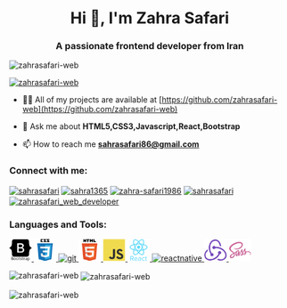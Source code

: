 <h1 align="center">Hi 👋, I'm Zahra Safari</h1>
<h3 align="center">A passionate frontend developer from Iran</h3>

<p align="left"> <img src="https://komarev.com/ghpvc/?username=zahrasafari-web&label=Profile%20views&color=0e75b6&style=flat" alt="zahrasafari-web" /> </p>

<p align="left"> <a href="https://github.com/ryo-ma/github-profile-trophy"><img src="https://github-profile-trophy.vercel.app/?username=zahrasafari-web" alt="zahrasafari-web" /></a> </p>

- 👨‍💻 All of my projects are available at [https://github.com/zahrasafari-web](https://github.com/zahrasafari-web)

- 💬 Ask me about **HTML5,CSS3,Javascript,React,Bootstrap**

- 📫 How to reach me **sahrasafari86@gmail.com**

<h3 align="left">Connect with me:</h3>
<p align="left">
<a href="https://codepen.io/sahrasafari" target="blank"><img align="center" src="https://raw.githubusercontent.com/rahuldkjain/github-profile-readme-generator/master/src/images/icons/Social/codepen.svg" alt="sahrasafari" height="30" width="40" /></a>
<a href="https://twitter.com/sahra1365" target="blank"><img align="center" src="https://raw.githubusercontent.com/rahuldkjain/github-profile-readme-generator/master/src/images/icons/Social/twitter.svg" alt="sahra1365" height="30" width="40" /></a>
<a href="https://linkedin.com/in/zahra-safari1986" target="blank"><img align="center" src="https://raw.githubusercontent.com/rahuldkjain/github-profile-readme-generator/master/src/images/icons/Social/linked-in-alt.svg" alt="zahra-safari1986" height="30" width="40" /></a>
<a href="https://fb.com/sahrasafari" target="blank"><img align="center" src="https://raw.githubusercontent.com/rahuldkjain/github-profile-readme-generator/master/src/images/icons/Social/facebook.svg" alt="sahrasafari" height="30" width="40" /></a>
<a href="https://instagram.com/zahrasafari_web_developer" target="blank"><img align="center" src="https://raw.githubusercontent.com/rahuldkjain/github-profile-readme-generator/master/src/images/icons/Social/instagram.svg" alt="zahrasafari_web_developer" height="30" width="40" /></a>
</p>

<h3 align="left">Languages and Tools:</h3>
<p align="left"> <a href="https://getbootstrap.com" target="_blank" rel="noreferrer"> <img src="https://raw.githubusercontent.com/devicons/devicon/master/icons/bootstrap/bootstrap-plain-wordmark.svg" alt="bootstrap" width="40" height="40"/> </a> <a href="https://www.w3schools.com/css/" target="_blank" rel="noreferrer"> <img src="https://raw.githubusercontent.com/devicons/devicon/master/icons/css3/css3-original-wordmark.svg" alt="css3" width="40" height="40"/> </a> <a href="https://git-scm.com/" target="_blank" rel="noreferrer"> <img src="https://www.vectorlogo.zone/logos/git-scm/git-scm-icon.svg" alt="git" width="40" height="40"/> </a> <a href="https://www.w3.org/html/" target="_blank" rel="noreferrer"> <img src="https://raw.githubusercontent.com/devicons/devicon/master/icons/html5/html5-original-wordmark.svg" alt="html5" width="40" height="40"/> </a> <a href="https://developer.mozilla.org/en-US/docs/Web/JavaScript" target="_blank" rel="noreferrer"> <img src="https://raw.githubusercontent.com/devicons/devicon/master/icons/javascript/javascript-original.svg" alt="javascript" width="40" height="40"/> </a> <a href="https://reactjs.org/" target="_blank" rel="noreferrer"> <img src="https://raw.githubusercontent.com/devicons/devicon/master/icons/react/react-original-wordmark.svg" alt="react" width="40" height="40"/> </a> <a href="https://reactnative.dev/" target="_blank" rel="noreferrer"> <img src="https://reactnative.dev/img/header_logo.svg" alt="reactnative" width="40" height="40"/> </a> <a href="https://redux.js.org" target="_blank" rel="noreferrer"> <img src="https://raw.githubusercontent.com/devicons/devicon/master/icons/redux/redux-original.svg" alt="redux" width="40" height="40"/> </a> <a href="https://sass-lang.com" target="_blank" rel="noreferrer"> <img src="https://raw.githubusercontent.com/devicons/devicon/master/icons/sass/sass-original.svg" alt="sass" width="40" height="40"/> </a> </p>

<p><img align="left" src="https://github-readme-stats.vercel.app/api/top-langs?username=zahrasafari-web&show_icons=true&locale=en&layout=compact" alt="zahrasafari-web" /></p>

<p>&nbsp;<img align="center" src="https://github-readme-stats.vercel.app/api?username=zahrasafari-web&show_icons=true&locale=en" alt="zahrasafari-web" /></p>

<p><img align="center" src="https://github-readme-streak-stats.herokuapp.com/?user=zahrasafari-web&" alt="zahrasafari-web" /></p>
